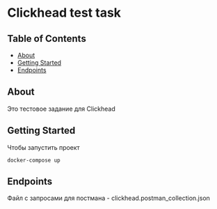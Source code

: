# Clickhead test task

## Table of Contents

- [About](#about)
- [Getting Started](#getting_started)
- [Endpoints](#endpoints)

## About <a name = "about"></a>

Это тестовое задание для Clickhead

## Getting Started <a name = "getting_started"></a>

Чтобы запустить проект
```
docker-compose up
```
## Endpoints <a name = "endpoints"></a>

Файл с запросами для постмана - clickhead.postman_collection.json


